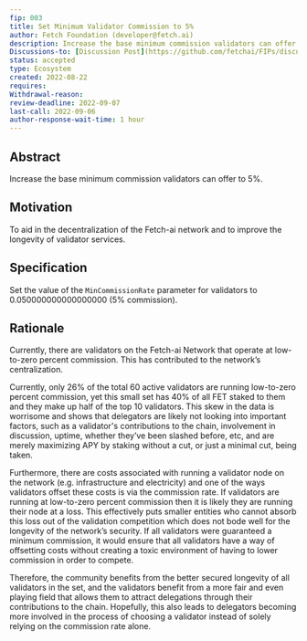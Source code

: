 ```yaml
---
fip: 003
title: Set Minimum Validator Commission to 5%
author: Fetch Foundation (developer@fetch.ai)
description: Increase the base minimum commission validators can offer to 5%
Discussions-to: [Discussion Post](https://github.com/fetchai/FIPs/discussions/10) and [Google Doc Discussion](https://docs.google.com/document/d/1NevmJR7yTrZuXPEFJX2ZKvwahtjIos3y0Nw55HARAkc/edit?usp=sharing)
status: accepted
type: Ecosystem
created: 2022-08-22
requires:
Withdrawal-reason:
review-deadline: 2022-09-07
last-call: 2022-09-06
author-response-wait-time: 1 hour
---
```

## Abstract

Increase the base minimum commission validators can offer to 5%.

## Motivation

To aid in the decentralization of the Fetch-ai network and to improve the longevity of validator services.

## Specification

Set the value of the `MinCommissionRate` parameter for validators to 0.050000000000000000 (5% commission).

## Rationale

Currently, there are validators on the Fetch-ai Network that operate at low-to-zero percent commission. This has contributed to the network’s centralization.

Currently, only 26% of the total 60 active validators are running low-to-zero percent commission, yet this small set has 40% of all FET staked to them and they make up half of the top 10 validators. This skew in the data is worrisome and shows that delegators are likely not looking into important factors, such as a validator's contributions to the chain, involvement in discussion, uptime, whether they’ve been slashed before, etc, and are merely maximizing APY by staking without a cut, or just a minimal cut, being taken.

Furthermore, there are costs associated with running a validator node on the network (e.g. infrastructure and electricity) and one of the ways validators offset these costs is via the commission rate. If validators are running at low-to-zero percent commission then it is likely they are running their node at a loss. This effectively puts smaller entities who cannot absorb this loss out of the validation competition which does not bode well for the longevity of the network’s security. If all validators were guaranteed a minimum commission, it would ensure that all validators have a way of offsetting costs without creating a toxic environment of having to lower commission in order to compete.

Therefore, the community benefits from the better secured longevity of all validators in the set, and the validators benefit from a more fair and even playing field that allows them to attract delegations through their contributions to the chain. Hopefully, this also leads to delegators becoming more involved in the process of choosing a validator instead of solely relying on the commission rate alone.
